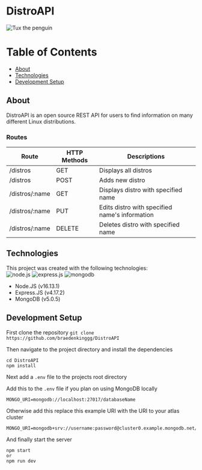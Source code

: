 # DistroAPI
![Tux the penguin](https://upload.wikimedia.org/wikipedia/commons/thumb/3/35/Tux.svg/249px-Tux.svg.png)


# Table of Contents
- [About](#about)
- [Technologies](#technologies)
- [Development Setup](#dev-setup)


## About
DistroAPI is an open source REST API for users to find information on many different Linux distributions.

### Routes
|Route          |HTTP Methods|Descriptions
|---------------|------------|-----------------------------------------------|
|/distros       |GET         |Displays all distros                           |
|/distros       |POST        |Adds new distro                                |
|/distros/:name |GET         |Displays distro with specified name            |
|/distros/:name |PUT         |Edits distro with specified name's information |
|/distros/:name |DELETE      |Deletes distro with specified name             |


## Technologies
This project was created with the following technologies:\
![node.js](https://img.shields.io/badge/Node.js-339933?style=for-the-badge&logo=nodedotjs&logoColor=white)
![express.js](https://img.shields.io/badge/Express.js-000000?style=for-the-badge&logo=express&logoColor=white)
![mongodb](https://img.shields.io/badge/MongoDB-4EA94B?style=for-the-badge&logo=mongodb&logoColor=white)

- Node.JS (v16.13.1)
- Express.JS (v4.17.2)
- MongoDB (v5.0.5)


## Development Setup
First clone the repository
```git clone https://github.com/braedenkinggg/DistroAPI```

Then navigate to the project directory and install the dependencies
```
cd DistroAPI
npm install
```

Next add a ```.env``` file to the projects root directory

Add this to the ```.env``` file if you plan on using MongoDB locally
```
MONGO_URI=mongodb://localhost:27017/databaseName
```

Otherwise add this replace this example URI with the URI to your atlas cluster
```
MONGO_URI=mongodb+srv://username:password@cluster0.example.mongodb.net/database_name
```

And finally start the server
```
npm start
or
npm run dev
```
